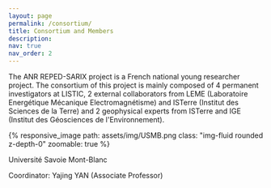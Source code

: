 ```yaml
---
layout: page
permalink: /consortium/
title: Consortium and Members
description: 
nav: true
nav_order: 2
---
```


The ANR REPED-SARIX project is a French national young researcher project. The consortium of this project is mainly composed of 4 permanent investigators at LISTIC, 2 external collaborators from LEME (Laboratoire Energétique Mécanique Electromagnétisme) and ISTerre (Institut des Sciences de la Terre) and 2 geophysical experts from ISTerre and IGE (Institut des Géosciences de l'Environnement).

{% responsive_image path: assets/img/USMB.png class: "img-fluid rounded z-depth-0" zoomable: true %}

Université Savoie Mont-Blanc

Coordinator: Yajing YAN (Associate Professor)


